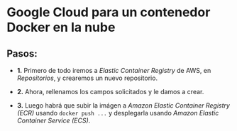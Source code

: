 # Google Cloud para un contenedor Docker en la nube

## Pasos:
- **1.** Primero de todo iremos a *Elastic Container Registry* de
AWS, en *Repositorios*, y crearemos un nuevo repositorio.

- **2.** Ahora, rellenamos los campos solicitados y le damos a crear.

- **3.** Luego habrá que subir la imágen a *Amazon Elastic Container
Registry (ECR)* usando ``docker push ...`` y desplegarla usando
*Amazon Elastic Container Service (ECS)*.